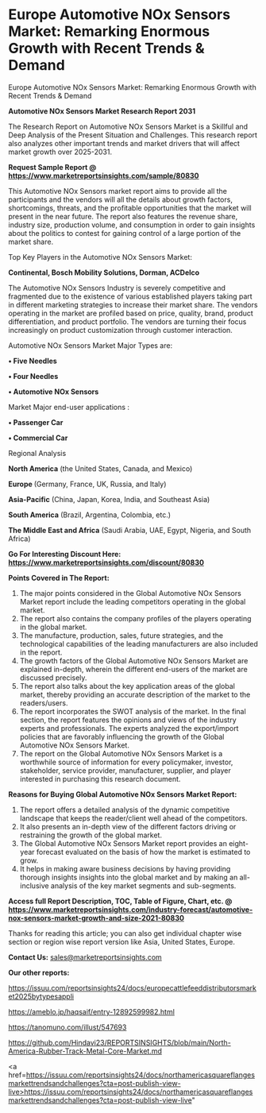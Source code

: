 # Europe Automotive NOx Sensors Market: Remarking Enormous Growth with Recent Trends & Demand
Europe Automotive NOx Sensors Market: Remarking Enormous Growth with Recent Trends & Demand

<strong>Automotive NOx Sensors Market Research Report 2031</strong>

The Research Report on Automotive NOx Sensors Market is a Skillful and Deep Analysis of the Present Situation and Challenges. This research report also analyzes other important trends and market drivers that will affect market growth over 2025-2031.

<strong>Request Sample Report @ <a href=https://www.marketreportsinsights.com/sample/80830>https://www.marketreportsinsights.com/sample/80830</a></strong>

This Automotive NOx Sensors market report aims to provide all the participants and the vendors will all the details about growth factors, shortcomings, threats, and the profitable opportunities that the market will present in the near future. The report also features the revenue share, industry size, production volume, and consumption in order to gain insights about the politics to contest for gaining control of a large portion of the market share.

Top Key Players in the Automotive NOx Sensors Market:

<strong>Continental, Bosch Mobility Solutions, Dorman, ACDelco</strong>

The Automotive NOx Sensors Industry is severely competitive and fragmented due to the existence of various established players taking part in different marketing strategies to increase their market share. The vendors operating in the market are profiled based on price, quality, brand, product differentiation, and product portfolio. The vendors are turning their focus increasingly on product customization through customer interaction.

Automotive NOx Sensors Market Major Types are:

<strong>• Five Needles

• Four Needles

• Automotive NOx Sensors</strong>

Market Major end-user applications :

<strong>• Passenger Car

• Commercial Car</strong>

Regional Analysis

</u><strong><b>North America</b></strong> (the United States, Canada, and Mexico)

<strong><b>Europe </b></strong>(Germany, France, UK, Russia, and Italy)

<strong><b>Asia-Pacific</b></strong> (China, Japan, Korea, India, and Southeast Asia)

<strong><b>South America</b></strong> (Brazil, Argentina, Colombia, etc.)

<strong><b>The Middle East and Africa</b></strong> (Saudi Arabia, UAE, Egypt, Nigeria, and South Africa)

<strong>Go For Interesting Discount Here: <a href=https://www.marketreportsinsights.com/discount/80830>https://www.marketreportsinsights.com/discount/80830</a></strong>

<strong>Points Covered in The Report:</strong>
<ol>
  <li>The major points considered in the Global Automotive NOx Sensors Market report include the leading competitors operating in the global market.</li>
  <li>The report also contains the company profiles of the players operating in the global market.</li>
  <li>The manufacture, production, sales, future strategies, and the technological capabilities of the leading manufacturers are also included in the report.</li>
  <li>The growth factors of the Global Automotive NOx Sensors Market are explained in-depth, wherein the different end-users of the market are discussed precisely.</li>
  <li>The report also talks about the key application areas of the global market, thereby providing an accurate description of the market to the readers/users.</li>
  <li>The report incorporates the SWOT analysis of the market. In the final section, the report features the opinions and views of the industry experts and professionals. The experts analyzed the export/import policies that are favorably influencing the growth of the Global Automotive NOx Sensors Market.</li>
  <li>The report on the Global Automotive NOx Sensors Market is a worthwhile source of information for every policymaker, investor, stakeholder, service provider, manufacturer, supplier, and player interested in purchasing this research document.</li>
</ol>
<strong>Reasons for Buying Global Automotive NOx Sensors Market Report:</strong>

<ol>
  <li>The report offers a detailed analysis of the dynamic competitive landscape that keeps the reader/client well ahead of the competitors.</li>
  <li>It also presents an in-depth view of the different factors driving or restraining the growth of the global market.</li>
  <li>The Global Automotive NOx Sensors Market report provides an eight-year forecast evaluated on the basis of how the market is estimated to grow.</li>
  <li>It helps in making aware business decisions by having providing thorough insights insights into the global market and by making an all-inclusive analysis of the key market segments and sub-segments.</li>
</ol>
<strong>Access full Report Description, TOC, Table of Figure, Chart, etc. @ <a href=https://www.marketreportsinsights.com/industry-forecast/automotive-nox-sensors-market-growth-and-size-2021-80830>https://www.marketreportsinsights.com/industry-forecast/automotive-nox-sensors-market-growth-and-size-2021-80830</a></strong>


Thanks for reading this article; you can also get individual chapter wise section or region wise report version like Asia, United States, Europe.

<strong>Contact Us:</strong>
sales@marketreportsinsights.com

<strong>Our other reports:</strong>

<a href=https://issuu.com/reportsinsights24/docs/europecattlefeeddistributorsmarket2025bytypesappli>https://issuu.com/reportsinsights24/docs/europecattlefeeddistributorsmarket2025bytypesappli</a>

<a href=https://ameblo.jp/haqsaif/entry-12892599982.html>https://ameblo.jp/haqsaif/entry-12892599982.html</a>

<a href=https://tanomuno.com/illust/547693>https://tanomuno.com/illust/547693</a>

<a href=https://github.com/Hindavi23/REPORTSINSIGHTS/blob/main/North-America-Rubber-Track-Metal-Core-Market.md>https://github.com/Hindavi23/REPORTSINSIGHTS/blob/main/North-America-Rubber-Track-Metal-Core-Market.md</a>

<a href=https://issuu.com/reportsinsights24/docs/northamericasquareflangesmarkettrendsandchallenges?cta=post-publish-view-live>https://issuu.com/reportsinsights24/docs/northamericasquareflangesmarkettrendsandchallenges?cta=post-publish-view-live</a>"
